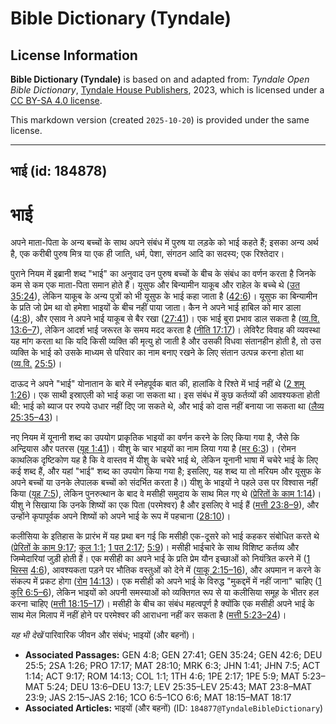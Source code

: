 # Bible Dictionary (Tyndale)

## License Information

**Bible Dictionary (Tyndale)** is based on and adapted from: _Tyndale Open Bible Dictionary_, [Tyndale House Publishers](https://tyndaleopenresources.com/), 2023, which is licensed under a [CC BY-SA 4.0 license](https://creativecommons.org/licenses/by-sa/4.0/legalcode.en).

This markdown version (created `2025-10-20`) is provided under the same license.



--------------------------------

## भाई (id: 184878)

भाई
===

अपने माता\-पिता के अन्य बच्चों के साथ अपने संबंध में पुरुष या लड़के को भाई कहते हैं; इसका अन्य अर्थ है, एक करीबी पुरुष मित्र या एक ही जाति, धर्म, पेशा, संगठन आदि का सदस्य; एक रिश्तेदार।

पुराने नियम में इब्रानी शब्द "भाई" का अनुवाद उन पुरुष बच्चों के बीच के संबंध का वर्णन करता है जिनके कम से कम एक माता\-पिता समान होते हैं। यूसुफ और बिन्यामीन याकूब और राहेल के बच्चे थे ([उत 35:24](https://ref.ly/Gen35:24)), लेकिन याकूब के अन्य पुत्रों को भी यूसुफ के भाई कहा जाता है ([42:6](https://ref.ly/Gen42:6))। यूसुफ का बिन्यामीन के प्रति जो प्रेम था वो हमेशा भाइयों के बीच नहीं पाया जाता। कैन ने अपने भाई हाबिल को मार डाला ([4:8](https://ref.ly/Gen4:8)), और एसाव ने अपने भाई याकूब से बैर रखा ([27:41](https://ref.ly/Gen27:41))। एक भाई बुरा प्रभाव डाल सकता है ([व्य.वि.](https://ref.ly/Deut13:6-Deut13:7) [13:6–7](https://ref.ly/Deut13:6-Deut13:7)), लेकिन आदर्श भाई जरूरत के समय मदद करता है ([नीति 17:17](https://ref.ly/Prov17:17))। लेविरैट विवाह की व्यवस्था यह मांग करता था कि यदि किसी व्यक्ति की मृत्यु हो जाती है और उसकी विधवा संतानहीन होती है, तो उस व्यक्ति के भाई को उसके माध्यम से परिवार का नाम बनाए रखने के लिए संतान उत्पन्न करना होता था ([व्य.वि.](https://ref.ly/Deut25:5) [25:5](https://ref.ly/Deut25:5))।

दाऊद ने अपने "भाई" योनातान के बारे में स्नेहपूर्वक बात की, हालांकि वे रिश्ते में भाई नहीं थे ([2 शमू 1:26](https://ref.ly/2Sam1:26))। एक साथी इस्राएली को भाई कहा जा सकता था। इस संबंध में कुछ कर्तव्यों की आवश्यकता होती थी: भाई को ब्याज पर रुपये उधार नहीं दिए जा सकते थे, और भाई को दास नहीं बनाया जा सकता था ([लैव्य 25:35–43](https://ref.ly/Lev25:35-Lev25:43))।

नए नियम में यूनानी शब्द का उपयोग प्राकृतिक भाइयों का वर्णन करने के लिए किया गया है, जैसे कि अन्द्रियास और पतरस ([यूह 1:41](https://ref.ly/John1:41))। यीशु के चार भाइयों का नाम लिया गया है ([मर 6:3](https://ref.ly/Mark6:3))। (रोमन काथलिक दृष्टिकोण यह है कि वे वास्तव में यीशु के चचेरे भाई थे, लेकिन यूनानी भाषा में चचेरे भाई के लिए कई शब्द हैं, और यहां "भाई" शब्द का उपयोग किया गया है; इसलिए, यह शब्द या तो मरियम और यूसुफ के अपने बच्चों या उनके लेपालक बच्चों को संदर्भित करता है।) यीशु के भाइयों ने पहले उस पर विश्वास नहीं किया ([यूह 7:5](https://ref.ly/John7:5)), लेकिन पुनरुत्थान के बाद वे मसीही समुदाय के साथ मिल गए थे ([प्रेरितों के काम 1:14](https://ref.ly/Acts1:14))। यीशु ने सिखाया कि उनके शिष्यों का एक पिता (परमेश्वर) है और इसलिए वे भाई हैं ([मत्ती 23:8–9](https://ref.ly/Matt23:8-Matt23:9)), और उन्होंने कृपापूर्वक अपने शिष्यों को अपने भाई के रूप में पहचाना ([28:10](https://ref.ly/Matt28:10))।

कलीसिया के इतिहास के प्रारंभ में यह प्रथा बन गई कि मसीही एक\-दूसरे को भाई कहकर संबोधित करते थे ([प्रेरितों के काम 9:17](https://ref.ly/Acts9:17); [कुल 1:1](https://ref.ly/Col1:1)[;](https://ref.ly/Col1:1) [1 पत 2:17](https://ref.ly/1Pet2:17); [5:9](https://ref.ly/1Pet5:9))। मसीही भाईचारे के साथ विशिष्ट कर्तव्य और जिम्मेदारियां जुड़ी होती हैं। एक मसीही का अपने भाई के प्रति प्रेम यौन इच्छाओं को नियंत्रित करने में ([1](https://ref.ly/1Thess4:6) [थिस्स](https://ref.ly/1Thess4:6) [4:6](https://ref.ly/1Thess4:6)), आवश्यकता पड़ने पर भौतिक वस्तुओं को देने में ([याकू 2:15–16](https://ref.ly/Jas2:15-Jas2:16)), और अपमान न करने के संकल्प में प्रकट होगा ([रोम](https://ref.ly/Rom14:13) [14:13](https://ref.ly/Rom14:13))। एक मसीही को अपने भाई के विरुद्ध "मुकद्दमें में नहीं जाना" चाहिए ([1 कुरि 6:5–6](https://ref.ly/1Cor6:5-1Cor6:6)), लेकिन भाइयों को अपनी समस्याओं को व्यक्तिगत रूप से या कलीसिया समूह के भीतर हल करना चाहिए ([मत्ती 18:15–17](https://ref.ly/Matt18:15-Matt18:17))। मसीही के बीच का संबंध महत्वपूर्ण है क्योंकि एक मसीही अपने भाई के साथ मेल मिलाप में नहीं होने पर परमेश्वर की आराधना नहीं कर सकता है ([मत्ती 5:23–24](https://ref.ly/Matt5:23-Matt5:24))।

*यह भी देखें* पारिवारिक जीवन और संबंध; भाइयों (और बहनों)।

* **Associated Passages:** GEN 4:8; GEN 27:41; GEN 35:24; GEN 42:6; DEU 25:5; 2SA 1:26; PRO 17:17; MAT 28:10; MRK 6:3; JHN 1:41; JHN 7:5; ACT 1:14; ACT 9:17; ROM 14:13; COL 1:1; 1TH 4:6; 1PE 2:17; 1PE 5:9; MAT 5:23–MAT 5:24; DEU 13:6–DEU 13:7; LEV 25:35–LEV 25:43; MAT 23:8–MAT 23:9; JAS 2:15–JAS 2:16; 1CO 6:5–1CO 6:6; MAT 18:15–MAT 18:17
* **Associated Articles:** भाइयों (और बहनों) (ID: `184877@TyndaleBibleDictionary`)

